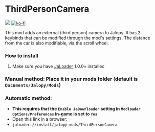 # ThirdPersonCamera

[![](https://img.shields.io/github/downloads/Jalopy-Mods/ThirdPersonCamera/total)](#)
[![ko-fi](https://ko-fi.com/img/githubbutton_sm.svg)](https://ko-fi.com/A0A8OGPIQ)

This mod adds an external (third person) camera to Jalopy. It has 2 keybinds that can be modified through the mod's settings. The distance from the car is also modifiable, via the scroll wheel.

### How to install
1. Make sure you have [JaLoader](https://github.com/theLeaxx/JaLoader) 1.0.0+ installed
### Manual method: Place it in your mods folder (default is `Documents/Jalopy/Mods`)
### Automatic method: 
* **This requires that the `Enable JaDownloader` setting in `Modloader Options/Preferences` in-game is set to `Yes`**
* Open this link in a browser:
* `jaloader://install/jalopy-mods/ThirdPersonCamera`
